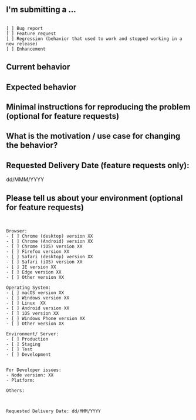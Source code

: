 <!--
PLEASE HELP US PROCESS GITHUB ISSUES FASTER BY PROVIDING THE FOLLOWING INFORMATION.
-->

## I'm submitting a ...
<!-- Check one of the following options with "x" and add the appropriate label to the issue as well -->
<pre><code>
[ ] Bug report <!-- Please search this repo for a similar issue or PR before submitting -->
[ ] Feature request
[ ] Regression (behavior that used to work and stopped working in a new release)
[ ] Enhancement
</code></pre>

## Current behavior
<!-- Describe how the issue manifests. -->


## Expected behavior
<!-- Describe what the desired behavior would be. -->


## Minimal instructions for reproducing the problem (optional for feature requests)
<!--
For bug reports please provide the *STEPS TO REPRODUCE* and if possible a *MINIMAL DEMO* of the problem via
https://plnkr.co or similar.
-->

## What is the motivation / use case for changing the behavior?
<!-- Describe the motivation or the concrete use case. -->


## Requested Delivery Date (feature requests only):
dd/MMM/YYYY
<!--
This gives us a better sense of the urgency of the issue compared to labels
If possible, We'll respond with the actual delivery date
-->

## Please tell us about your environment (optional for feature requests)

<pre><code>

Browser:
- [ ] Chrome (desktop) version XX
- [ ] Chrome (Android) version XX
- [ ] Chrome (iOS) version XX
- [ ] Firefox version XX
- [ ] Safari (desktop) version XX
- [ ] Safari (iOS) version XX
- [ ] IE version XX
- [ ] Edge version XX
- [ ] Other version XX <!-- Replace Other with name of browser -->

Operating System:
- [ ] macOS version XX
- [ ] Windows version XX
- [ ] Linux <!-- Add flavor name here --> XX
- [ ] Android version XX
- [ ] iOS version XX
- [ ] Windows Phone version XX
- [ ] Other version XX <!-- Replace Other with name of OS -->

Environment/ Server:
- [ ] Production
- [ ] Staging
- [ ] Test
- [ ] Development
<!-- If possible, check whether this is still an issue on the test server first -->

For Developer issues:
- Node version: XX <!-- use `node --version` -->
- Platform: <!-- Mac, Linux, Windows -->

Others:
<!-- Anything else relevant?  Operating system version, IDE, package manager, HTTP server, ... -->


Requested Delivery Date: dd/MMM/YYYY
<!-- 
This gives us a better sense of the urgency of the issue compared to labels 
If possible, We'll respond with the actual delivery date
-->
</code></pre>
